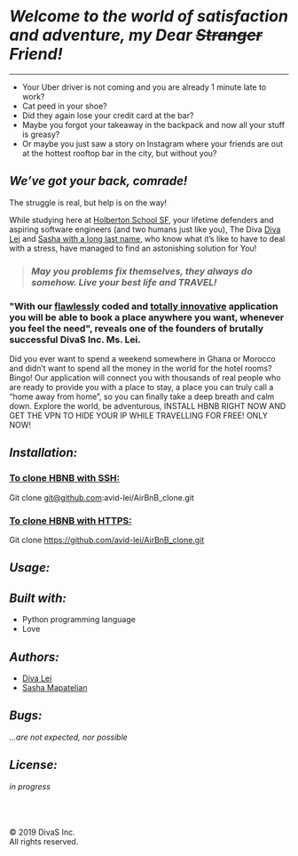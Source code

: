 # *Welcome to the world of satisfaction and adventure, my Dear ~~Stranger~~ Friend!*

***
  * Your Uber driver is not coming and you are already 1 minute late to work?
  * Cat peed in your shoe?
  * Did they again lose your credit card at the bar?
  * Maybe you forgot your takeaway in the backpack and now all your stuff is greasy?
  * Or maybe you just saw a story on Instagram where your friends are out at the hottest rooftop bar in the city, but without you?

## *We’ve got your back, comrade!*

The struggle is real, but help is on the way!

While studying here at [Holberton School SF](), your lifetime defenders and aspiring software engineers (and two humans just like you), The Diva [Diva Lei](https://twitter.com/DivaLei1) and [Sasha with a long last name](https://twitter.com/mapatelian), who know what it’s like to have to deal with a stress, have managed to find an astonishing solution for You!

> ### *May you problems fix themselves, they always do somehow. Live your best life and TRAVEL!*

### "With our <ins>flawlessly</ins> coded and <ins>totally innovative</ins> application you will be able to book a place anywhere you want, whenever you feel the need", reveals one of the founders of brutally successful DivaS Inc. Ms. Lei.

Did you ever want to spend a weekend somewhere in Ghana or Morocco and didn’t want to spend all the money in the world for the hotel rooms? Bingo! Our application will connect you with thousands of real people who are ready to provide you with a place to stay, a place you can truly call a “home away from home”, so you can finally take a deep breath and calm down. Explore the world, be adventurous, INSTALL HBNB RIGHT NOW AND GET THE VPN TO HIDE YOUR IP WHILE TRAVELLING FOR FREE! ONLY NOW!

## *Installation:*

### <ins>To clone HBNB with SSH:

Git clone git@github.com:avid-lei/AirBnB_clone.git

### <ins>To clone HBNB with HTTPS:

Git clone https://github.com/avid-lei/AirBnB_clone.git

## *Usage:*



## *Built with:*

  * Python programming language
  * Love

## *Authors:*
  * [Diva Lei](https://twitter.com/mapatelian)
  * [Sasha Mapatelian](https://twitter.com/mapatelian)

## *Bugs:*

  *...are not expected, nor possible*

## *License:*

  *in progress*


\
\
\
© 2019 DivaS Inc.\
All rights reserved.
